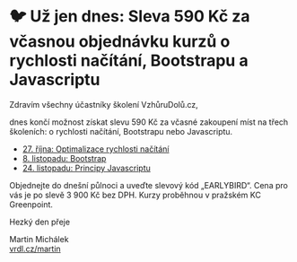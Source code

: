 # 🐦 Už jen dnes: Sleva 590 Kč za včasnou objednávku kurzů o rychlosti načítání, Bootstrapu a Javascriptu

Zdravím všechny účastníky školení VzhůruDolů.cz,

dnes končí možnost získat slevu 590 Kč za včasné zakoupení míst na třech školeních: o rychlosti načítání, Bootstrapu nebo Javascriptu. 

- [27. října: Optimalizace rychlosti načítání](http://www.vzhurudolu.cz/kurzy/rychlost-nacitani)
- [8. listopadu: Bootstrap](http://www.vzhurudolu.cz/kurzy/bootstrap)
- [24. listopadu: Principy Javascriptu](http://www.vzhurudolu.cz/kurzy/javascript)

Objednejte do dnešní půlnoci a uveďte slevový kód „EARLYBIRD“. Cena pro vás je po slevě 3 900 Kč bez DPH. Kurzy proběhnou v pražském KC Greenpoint. 

Hezký den přeje

Martin Michálek  
[vrdl.cz/martin](http://vrdl.cz/martin)